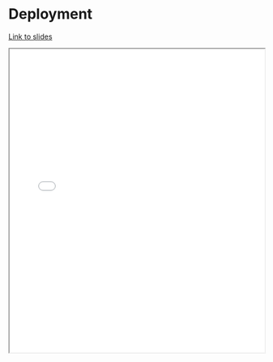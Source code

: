# Deployment

[Link to slides](slides/1_5_deployment.html)

<iframe
  src="slides/1_5_deployment.html"
  style="width:100%; height:600px;"
></iframe>
